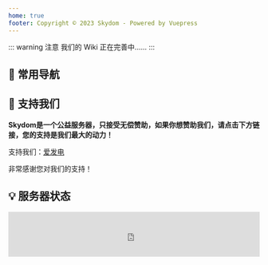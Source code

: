```yaml
---
home: true
footer: Copyright © 2023 Skydom - Powered by Vuepress
---
```


::: warning 注意
我们的 Wiki 正在完善中......
:::

## 🧭 常用导航

<html>
  <nav-card>
    <nav-card-item href="guide/introduction.html">
        <template v-slot:icon>😄</template>
        <template v-slot:text>简单介绍</template>
    </nav-card-item>
    <nav-card-item href="guide/settings.html">
      <template v-slot:icon>✏️</template>
      <template v-slot:text>基本设定</template>
    </nav-card-item>
    <nav-card-item href="guide/command.html">
      <template v-slot:icon>📔</template>
      <template v-slot:text>指令列表</template>
    </nav-card-item>
    <nav-card-item href="guide/faq.html">
      <template v-slot:icon>🤔</template>
      <template v-slot:text>常见问题</template>
    </nav-card-item>
  </nav-card>
</html>

## 💖 支持我们

**Skydom是一个公益服务器，只接受无偿赞助，如果你想赞助我们，请点击下方链接，您的支持是我们最大的动力！**

支持我们：[爱发电](https://afdian.net/@Skydom)

非常感谢您对我们的支持！



## 💡 服务器状态

<html>
<center>
<iframe style="width:728px;height:90px;max-width:100%;border:none;display:block;margin:auto" src="https://namemc.com/server/play.skydom.org/embed" width="728" height="90"></iframe>
</center>
</html>